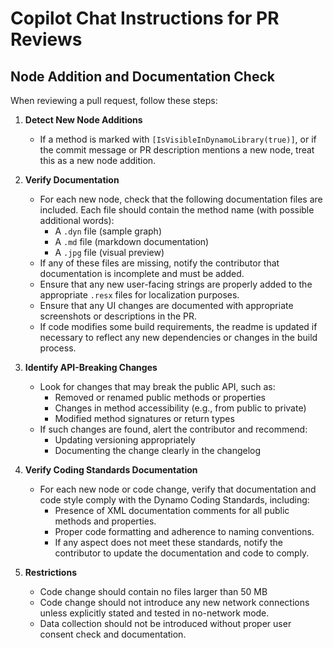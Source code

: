 # Copilot Chat Instructions for PR Reviews

## Node Addition and Documentation Check

When reviewing a pull request, follow these steps:

1. **Detect New Node Additions**
   - If a method is marked with `[IsVisibleInDynamoLibrary(true)]`, or if the commit message or PR description mentions a new node, treat this as a new node addition.

2. **Verify Documentation**
   - For each new node, check that the following documentation files are included. Each file should contain the method name (with possible additional words):
     - A `.dyn` file (sample graph)
     - A `.md` file (markdown documentation)
     - A `.jpg` file (visual preview)
   - If any of these files are missing, notify the contributor that documentation is incomplete and must be added.
   - Ensure that any new user-facing strings are properly added to the appropriate `.resx` files for localization purposes.
   - Ensure that any UI changes are documented with appropriate screenshots or descriptions in the PR.
   - If code modifies some build requirements, the readme is updated if necessary to reflect any new dependencies or changes in the build process.

3. **Identify API-Breaking Changes**
   - Look for changes that may break the public API, such as:
     - Removed or renamed public methods or properties
     - Changes in method accessibility (e.g., from public to private)
     - Modified method signatures or return types
   - If such changes are found, alert the contributor and recommend:
     - Updating versioning appropriately
     - Documenting the change clearly in the changelog

4. **Verify Coding Standards Documentation**
   - For each new node or code change, verify that documentation and code style comply with the Dynamo Coding Standards, including:
      - Presence of XML documentation comments for all public methods and properties.
      - Proper code formatting and adherence to naming conventions.
      - If any aspect does not meet these standards, notify the contributor to update the documentation and code to comply.

5. **Restrictions**
    - Code change should contain no files larger than 50 MB
    - Code change should not introduce any new network connections unless explicitly stated and tested in no-network mode.
    - Data collection should not be introduced without proper user consent check and documentation.